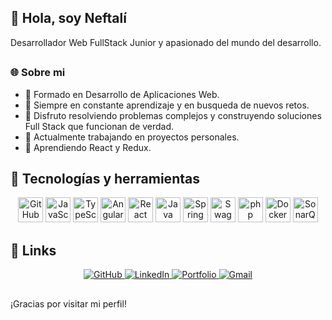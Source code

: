 ## 👋 Hola, soy Neftalí 

Desarrollador Web FullStack Junior y apasionado del mundo del desarrollo. 

##

### 🌐 Sobre mi

- :page_with_curl: Formado en Desarrollo de Aplicaciones Web.
- :bow: Siempre en constante aprendizaje y en busqueda de nuevos retos.
- 🧠 Disfruto resolviendo problemas complejos y construyendo soluciones Full Stack que funcionan de verdad.
- 🔭 Actualmente trabajando en proyectos personales.
- 🌱 Aprendiendo React y Redux.

##

## 🚀 Tecnologías y herramientas 
<div align="center">
	<img width="40" src="https://raw.githubusercontent.com/marwin1991/profile-technology-icons/refs/heads/main/icons/github.png" alt="GitHub" title="GitHub"/>
	<img width="40" src="https://raw.githubusercontent.com/marwin1991/profile-technology-icons/refs/heads/main/icons/javascript.png" alt="JavaScript" title="JavaScript"/>
  <img width="40" src="https://raw.githubusercontent.com/marwin1991/profile-technology-icons/refs/heads/main/icons/typescript.png" alt="TypeScript" title="TypeScript"/>
	<img width="40" src="https://raw.githubusercontent.com/marwin1991/profile-technology-icons/refs/heads/main/icons/angular.png" alt="Angular" title="Angular"/>
	<img width="40" src="https://raw.githubusercontent.com/marwin1991/profile-technology-icons/refs/heads/main/icons/react.png" alt="React" title="React"/>
	<img width="40" src="https://raw.githubusercontent.com/marwin1991/profile-technology-icons/refs/heads/main/icons/java.png" alt="Java" title="Java"/>
	<img width="40" src="https://raw.githubusercontent.com/marwin1991/profile-technology-icons/refs/heads/main/icons/spring_boot.png" alt="Spring Boot" title="Spring Boot"/>
 	<img width="40" src="https://raw.githubusercontent.com/marwin1991/profile-technology-icons/refs/heads/main/icons/swagger.png" alt="Swagger" title="Swagger"/>
	<img width="40" src="https://raw.githubusercontent.com/marwin1991/profile-technology-icons/refs/heads/main/icons/php.png" alt="php" title="php"/>
	<img width="40" src="https://raw.githubusercontent.com/marwin1991/profile-technology-icons/refs/heads/main/icons/docker.png" alt="Docker" title="Docker"/>
 <img width="40" src="https://raw.githubusercontent.com/marwin1991/profile-technology-icons/refs/heads/main/icons/sonarqube.png" alt="SonarQube" title="SonarQube"/>
</div>

## :link: Links

<div align="center">
  <a href="https://github.com/InKu3uS">
    <img src="https://img.shields.io/badge/github-%23121011.svg?style=for-the-badge&logo=github&logoColor=white" alt="GitHub" />
  </a>
  <a href="https://www.linkedin.com/in/neftarod/">
    <img src="https://img.shields.io/badge/linkedin-%230077B5.svg?style=for-the-badge&logo=linkedin&logoColor=white" alt="LinkedIn" />
  </a>
  <a href="https://devnefta.vercel.app/">
    <img src="https://img.shields.io/badge/Portfolio-FF7139?style=for-the-badge&logo=Firefox-Browser&logoColor=white" alt="Portfolio" />
  </a>
  <a href="mailto:devnefta@email.com">
    <img src="https://img.shields.io/badge/Gmail-D14836?style=for-the-badge&logo=gmail&logoColor=white" alt="Gmail" />
  </a>
</div>
  
##

¡Gracias por visitar mi perfil!
